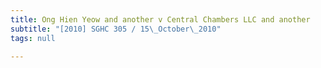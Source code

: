 ```yaml
---
title: Ong Hien Yeow and another v Central Chambers LLC and another
subtitle: "[2010] SGHC 305 / 15\_October\_2010"
tags: null

---
```


